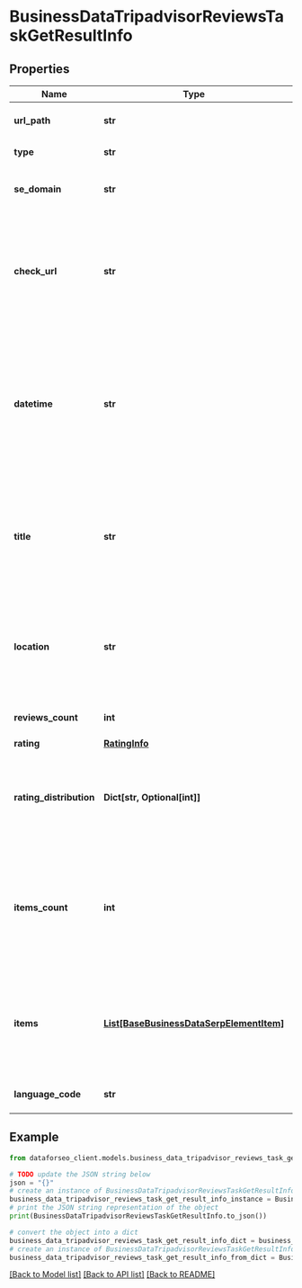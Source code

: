 # BusinessDataTripadvisorReviewsTaskGetResultInfo


## Properties

Name | Type | Description | Notes
------------ | ------------- | ------------- | -------------
**url_path** | **str** | URL path received in a POST array | [optional] 
**type** | **str** | type of element | [optional] 
**se_domain** | **str** | search engine domain in a POST array | [optional] 
**check_url** | **str** | direct URL to search engine results you can use it to make sure that we provided accurate results | [optional] 
**datetime** | **str** | date and time when the result was received in the UTC format: “yyyy-mm-dd hh-mm-ss +00:00” example: 2019-11-15 12:57:46 +00:00 | [optional] 
**title** | **str** | title of the ‘reviews’ element in SERP the name of the local establishment for which the reviews are collected | [optional] 
**location** | **str** | location of the local establishment address of the local establishment for which the reviews are collected | [optional] 
**reviews_count** | **int** | the total number of reviews | [optional] 
**rating** | [**RatingInfo**](RatingInfo.md) |  | [optional] 
**rating_distribution** | **Dict[str, Optional[int]]** | rating distribution by votes the distribution of votes across the rating in the range from 1 to 5 | [optional] 
**items_count** | **int** | the number of reviews items in the results array you can get more results by using the depth parameter when setting a task | [optional] 
**items** | [**List[BaseBusinessDataSerpElementItem]**](BaseBusinessDataSerpElementItem.md) | found reviews you can get more results by using the depth parameter when setting a task | [optional] 
**language_code** | **str** | language code in a POST array | [optional] 

## Example

```python
from dataforseo_client.models.business_data_tripadvisor_reviews_task_get_result_info import BusinessDataTripadvisorReviewsTaskGetResultInfo

# TODO update the JSON string below
json = "{}"
# create an instance of BusinessDataTripadvisorReviewsTaskGetResultInfo from a JSON string
business_data_tripadvisor_reviews_task_get_result_info_instance = BusinessDataTripadvisorReviewsTaskGetResultInfo.from_json(json)
# print the JSON string representation of the object
print(BusinessDataTripadvisorReviewsTaskGetResultInfo.to_json())

# convert the object into a dict
business_data_tripadvisor_reviews_task_get_result_info_dict = business_data_tripadvisor_reviews_task_get_result_info_instance.to_dict()
# create an instance of BusinessDataTripadvisorReviewsTaskGetResultInfo from a dict
business_data_tripadvisor_reviews_task_get_result_info_from_dict = BusinessDataTripadvisorReviewsTaskGetResultInfo.from_dict(business_data_tripadvisor_reviews_task_get_result_info_dict)
```
[[Back to Model list]](../README.md#documentation-for-models) [[Back to API list]](../README.md#documentation-for-api-endpoints) [[Back to README]](../README.md)


